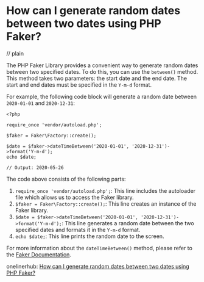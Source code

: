 # How can I generate random dates between two dates using PHP Faker?
// plain

The PHP Faker Library provides a convenient way to generate random dates between two specified dates. To do this, you can use the `between()` method. This method takes two parameters: the start date and the end date. The start and end dates must be specified in the `Y-m-d` format.

For example, the following code block will generate a random date between `2020-01-01` and `2020-12-31`:
```
<?php

require_once 'vendor/autoload.php';

$faker = Faker\Factory::create();

$date = $faker->dateTimeBetween('2020-01-01', '2020-12-31')->format('Y-m-d');
echo $date;

// Output: 2020-05-26
```

The code above consists of the following parts:

1. `require_once 'vendor/autoload.php';`: This line includes the autoloader file which allows us to access the Faker library.
2. `$faker = Faker\Factory::create();`: This line creates an instance of the Faker library.
3. `$date = $faker->dateTimeBetween('2020-01-01', '2020-12-31')->format('Y-m-d');`: This line generates a random date between the two specified dates and formats it in the `Y-m-d` format.
4. `echo $date;`: This line prints the random date to the screen.

For more information about the `dateTimeBetween()` method, please refer to the [Faker Documentation](https://github.com/fzaninotto/Faker#date-time).

onelinerhub: [How can I generate random dates between two dates using PHP Faker?](https://onelinerhub.com/php-faker/how-can-i-generate-random-dates-between-two-dates-using-php-faker)